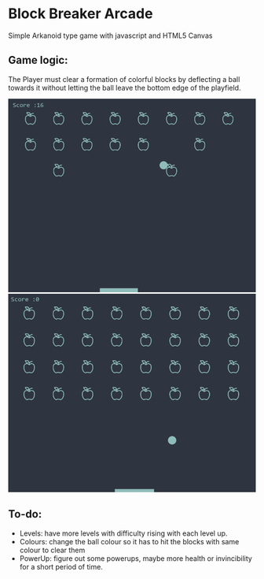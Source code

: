 # Block Breaker Arcade
Simple Arkanoid type game with javascript and HTML5 Canvas

Game logic:
----------
The Player must clear a formation of colorful blocks by deflecting a ball towards it without letting the ball leave the bottom edge of the playfield.

![Screen1](1.png)
![Screen2](2.png)

To-do:
----------
- Levels: have more levels with difficulty rising with each level up.  
- Colours: change the ball colour so it has to hit the blocks with same colour to clear them
- PowerUp: figure out some powerups, maybe more health or invincibility for a short period of time.  
